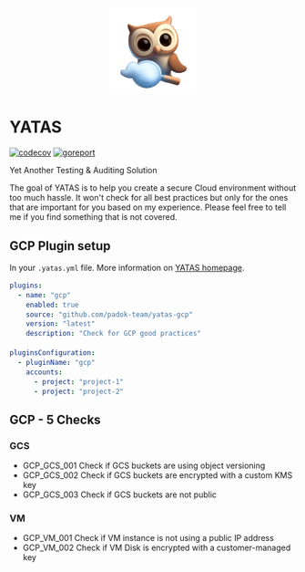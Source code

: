 <p align="center">
<img src="docs/auditory.png" alt="yatas-logo" width="30%">
<p align="center">

# YATAS

[![codecov](https://codecov.io/gh/StanGirard/yatas-template/branch/main/graph/badge.svg?token=OFGny8Za4x)](https://codecov.io/gh/StanGirard/YATAS) [![goreport](https://goreportcard.com/badge/github.com/stangirard/yatas-template)](https://goreportcard.com/badge/github.com/stangirard/yatas)

Yet Another Testing &amp; Auditing Solution

The goal of YATAS is to help you create a secure Cloud environment without too much hassle. It won't check for all best practices but only for the ones that are important for you based on my experience. Please feel free to tell me if you find something that is not covered.

## GCP Plugin setup

In your `.yatas.yml` file. More information on [YATAS homepage](https://github.com/padok-team/yatas).

```yaml
plugins:
  - name: "gcp"
    enabled: true
    source: "github.com/padok-team/yatas-gcp"
    version: "latest"
    description: "Check for GCP good practices"

pluginsConfiguration:
  - pluginName: "gcp"
    accounts:
      - project: "project-1"
      - project: "project-2"
```

<!-- BEGIN_YATAS -->

## GCP - 5 Checks

### GCS
- GCP_GCS_001 Check if GCS buckets are using object versioning
- GCP_GCS_002 Check if GCS buckets are encrypted with a custom KMS key
- GCP_GCS_003 Check if GCS buckets are not public

### VM
- GCP_VM_001 Check if VM instance is not using a public IP address
- GCP_VM_002 Check if VM Disk is encrypted with a customer-managed key

<!-- END_YATAS -->
